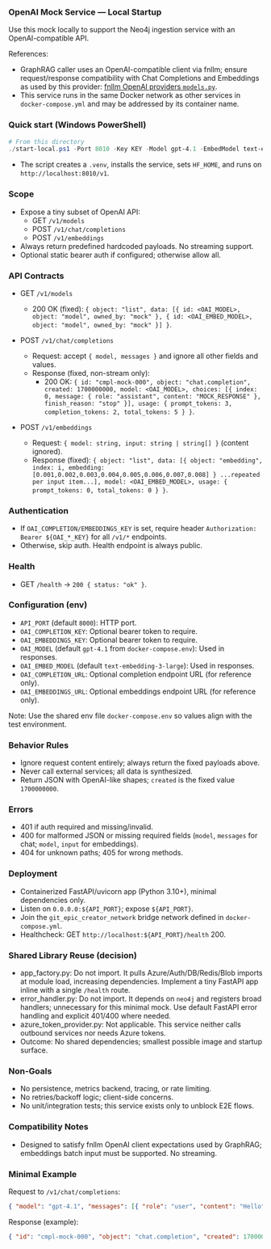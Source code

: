 ### OpenAI Mock Service — Local Startup

Use this mock locally to support the Neo4j ingestion service with an OpenAI-compatible API.

References:
- GraphRAG caller uses an OpenAI-compatible client via fnllm; ensure request/response compatibility with Chat Completions and Embeddings as used by this provider: [fnllm OpenAI providers `models.py`](https://raw.githubusercontent.com/microsoft/graphrag/refs/heads/main/graphrag/language_model/providers/fnllm/models.py).
- This service runs in the same Docker network as other services in `docker-compose.yml` and may be addressed by its container name.

### Quick start (Windows PowerShell)

```powershell
# From this directory
./start-local.ps1 -Port 8010 -Key KEY -Model gpt-4.1 -EmbedModel text-embedding-3-small
```

- The script creates a `.venv`, installs the service, sets `HF_HOME`, and runs on `http://localhost:8010/v1`.

### Scope
- Expose a tiny subset of OpenAI API:
  - GET `/v1/models`
  - POST `/v1/chat/completions`
  - POST `/v1/embeddings`
- Always return predefined hardcoded payloads. No streaming support.
- Optional static bearer auth if configured; otherwise allow all.

### API Contracts
- GET `/v1/models`
  - 200 OK (fixed): `{ object: "list", data: [{ id: <OAI_MODEL>, object: "model", owned_by: "mock" }, { id: <OAI_EMBED_MODEL>, object: "model", owned_by: "mock" }] }`.

- POST `/v1/chat/completions`
  - Request: accept `{ model, messages }` and ignore all other fields and values.
  - Response (fixed, non-stream only):
    - 200 OK:
      `{ id: "cmpl-mock-000", object: "chat.completion", created: 1700000000, model: <OAI_MODEL>, choices: [{ index: 0, message: { role: "assistant", content: "MOCK_RESPONSE" }, finish_reason: "stop" }], usage: { prompt_tokens: 3, completion_tokens: 2, total_tokens: 5 } }`.

- POST `/v1/embeddings`
  - Request: `{ model: string, input: string | string[] }` (content ignored).
  - Response (fixed): `{ object: "list", data: [{ object: "embedding", index: i, embedding: [0.001,0.002,0.003,0.004,0.005,0.006,0.007,0.008] } ...repeated per input item...], model: <OAI_EMBED_MODEL>, usage: { prompt_tokens: 0, total_tokens: 0 } }`.

### Authentication
- If `OAI_COMPLETION/EMBEDDINGS_KEY` is set, require header `Authorization: Bearer ${OAI_*_KEY}` for all `/v1/*` endpoints.
- Otherwise, skip auth. Health endpoint is always public.

### Health
- GET `/health` → `200 { status: "ok" }`.

### Configuration (env)
- `API_PORT` (default `8000`): HTTP port.
- `OAI_COMPLETION_KEY`: Optional bearer token to require.
- `OAI_EMBEDDINGS_KEY`: Optional bearer token to require.
- `OAI_MODEL` (default `gpt-4.1` from `docker-compose.env`): Used in responses.
- `OAI_EMBED_MODEL` (default `text-embedding-3-large`): Used in responses.
- `OAI_COMPLETION_URL`: Optional completion endpoint URL (for reference only).
- `OAI_EMBEDDINGS_URL`: Optional embeddings endpoint URL (for reference only).

Note: Use the shared env file `docker-compose.env` so values align with the test environment.

### Behavior Rules
- Ignore request content entirely; always return the fixed payloads above.
- Never call external services; all data is synthesized.
- Return JSON with OpenAI-like shapes; `created` is the fixed value `1700000000`.

### Errors
- 401 if auth required and missing/invalid.
- 400 for malformed JSON or missing required fields (`model`, `messages` for chat; `model`, `input` for embeddings).
- 404 for unknown paths; 405 for wrong methods.

### Deployment
- Containerized FastAPI/uvicorn app (Python 3.10+), minimal dependencies only.
- Listen on `0.0.0.0:${API_PORT}`; expose `${API_PORT}`.
- Join the `git_epic_creator_network` bridge network defined in `docker-compose.yml`.
- Healthcheck: GET `http://localhost:${API_PORT}/health` 200.

### Shared Library Reuse (decision)
- app_factory.py: Do not import. It pulls Azure/Auth/DB/Redis/Blob imports at module load, increasing dependencies. Implement a tiny FastAPI app inline with a single `/health` route.
- error_handler.py: Do not import. It depends on `neo4j` and registers broad handlers; unnecessary for this minimal mock. Use default FastAPI error handling and explicit 401/400 where needed.
- azure_token_provider.py: Not applicable. This service neither calls outbound services nor needs Azure tokens.
- Outcome: No shared dependencies; smallest possible image and startup surface.

### Non-Goals
- No persistence, metrics backend, tracing, or rate limiting.
- No retries/backoff logic; client-side concerns.
- No unit/integration tests; this service exists only to unblock E2E flows.

### Compatibility Notes
- Designed to satisfy fnllm OpenAI client expectations used by GraphRAG; embeddings batch input must be supported. No streaming.

### Minimal Example
Request to `/v1/chat/completions`:
```json
{ "model": "gpt-4.1", "messages": [{ "role": "user", "content": "Hello" }] }
```
Response (example):
```json
{ "id": "cmpl-mock-000", "object": "chat.completion", "created": 1700000000, "model": "gpt-4.1", "choices": [{ "index": 0, "message": { "role": "assistant", "content": "MOCK_RESPONSE" }, "finish_reason": "stop" }], "usage": { "prompt_tokens": 3, "completion_tokens": 2, "total_tokens": 5 } }
```

